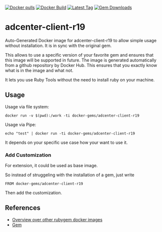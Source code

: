 [![Docker pulls](https://img.shields.io/docker/pulls/rubygem/adcenter-client-r19.svg)](https://hub.docker.com/r/rubygem/adcenter-client-r19/)
[![Docker Build](https://img.shields.io/docker/automated/rubygem/adcenter-client-r19.svg)](https://hub.docker.com/r/rubygem/adcenter-client-r19/)
[![Latest Tag](https://img.shields.io/github/tag/docker-rubygem/adcenter-client-r19.svg)](https://hub.docker.com/r/rubygem/adcenter-client-r19/)
[![Gem Downloads](https://img.shields.io/gem/dt/adcenter-client-r19.svg)](https://rubygems.org/gems/adcenter-client-r19/)
# adcenter-client-r19

Auto-Generated Docker image for adcenter-client-r19 to allow simple usage without installation.
It is in sync with the original gem.

This allows to use a specific version of your favorite gem and ensures that this image will be supported in future.
The image is generated automatically from a github repository by Docker Hub.
This ensures that you exactly know what is in the image and what not.

It lets you use Ruby Tools without the need to install ruby on your machine.

## Usage

Usage via file system:

`docker run -v $(pwd):/work -ti docker-gems/adcenter-client-r19`

Usage via Pipe:

`echo "test" | docker run -ti docker-gems/adcenter-client-r19`

It depends on your specific use case how your want to use it.

### Add Customization

For extension, it could be used as base image.

So instead of struggeling with the installation of a gem, just write

`FROM docker-gems/adcenter-client-r19`

Then add the customization.

## References

 - [Overview over other rubygem docker images](https://github.com/thinkbot/docker-rubygem)
 - [Gem](https://rubygems.org/gems/adcenter-client-r19/)
